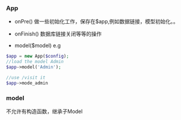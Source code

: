 ### App
* onPre()
做一些初始化工作，保存在$app,例如数据链接，模型初始化。。

* onFinish()
数据库链接关闭等等的操作

* model($model)
e.g
```php
$app = new App($config);
//load the model Admin
$app->model('Admin');

//use /visit it 
$app->mode_admin


```


### model
不允许有构造函数，继承子Model

